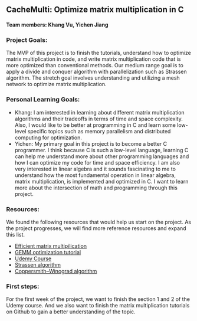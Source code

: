 ## CacheMulti: Optimize matrix multiplication in C
#### Team members: Khang Vu, Yichen Jiang
### Project Goals:
The MVP of this project is to finish the tutorials, understand how to optimize matrix multiplication in code, and write matrix multiplication code that is more optimized than conventional methods.
Our medium range goal is to apply a divide and conquer algorithm with parallelization such as Strassen algorithm. 
The stretch goal involves understanding and utilizing a mesh network to optimize matrix multiplication. 

### Personal Learning Goals:
* Khang: I am interested in learning about different matrix multiplication algorithms and their tradeoffs in terms of time and space complexity. Also, I would like to be better at programming in C and learn some low-level specific topics such as memory parallelism and distributed computing for optimization.
* Yichen: My primary goal in this project is to become a better C programmer. I think because C is such a low-level language, learning C can help me understand more about other programming languages and how I can optimize my code for time and space efficiency. I am also very interested in linear algebra and it sounds fascinating to me to understand how the most fundamental operation in linear algebra, matrix multiplication, is implemented and optimized in C. I want to learn more about the intersection of math and programming through this project. 

### Resources:
We found the following resources that would help us start on the project. As the project progresses, we will find more reference resources and expand this list. 
* [Efficient matrix multipilication](https://gist.github.com/nadavrot/5b35d44e8ba3dd718e595e40184d03f0)
* [GEMM optimization tutorial](https://github.com/flame/how-to-optimize-gemm)
* [Udemy Course](https://www.udemy.com/high-performance-scientific-computing-with-c/)
* [Strassen algorithm](https://en.wikipedia.org/wiki/Strassen_algorithm)
* [Coppersmith–Winograd algorithm](https://en.wikipedia.org/wiki/Coppersmith%E2%80%93Winograd_algorithm)

### First steps:
For the first week of the project, we want to finish the section 1 and 2 of the Udemy course. And we also want to finish the matrix multiplication tutorials on Github to gain a better understanding of the topic. 